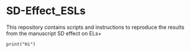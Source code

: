 # SD-Effect_ESLs
This repository contains scripts and instructions to reproduce the results from the manuscript SD effect on ELs+

```python=
print("Hi")
```
